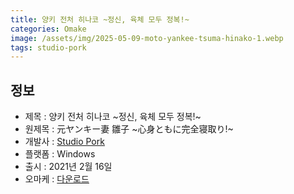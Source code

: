 ```yaml
---
title: 양키 전처 히나코 ~정신, 육체 모두 정복!~
categories: Omake
image: /assets/img/2025-05-09-moto-yankee-tsuma-hinako-1.webp
tags: studio-pork 
---
```


## 정보

* 제목 : 양키 전처 히나코 ~정신, 육체 모두 정복!~
* 원제목 : 元ヤンキー妻 雛子 ~心身ともに完全寝取り!~
* 개발사 : [Studio Pork](/tags/studio-pork)
* 플랫폼 : Windows
* 출시 : 2021년 2월 16일
* 오마케 : [다운로드](/assets/omake/moto-yankee-tsuma-hinako.zip)

